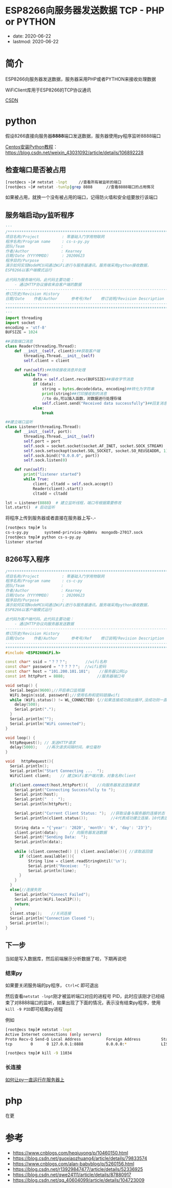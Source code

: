 # ESP8266向服务器发送数据 TCP - PHP or PYTHON
- date: 2020-06-22
- lastmod: 2020-06-22

# 简介

ESP8266向服务器发送数据，服务器采用PHP或者PYTHON来接收处理数据

WiFiClient库用于ESP8266的TCP协议通讯

[CSDN](https://blog.csdn.net/weixin_43031092/article/details/106894646)

# python

假设8266直接向服务器**8888**端口发送数据，服务器使用py程序监听8888端口

[Centos安装Python教程](https://blog.csdn.net/weixin_43031092/article/details/106892228)：	https://blog.csdn.net/weixin_43031092/article/details/106892228

## 检查端口是否被占用

```bash
[root@ecs ~]# netstat -lnpt		//查看所有被监听的端口
[root@ecs ~]# netstat -tunlp|grep 8888		//查看8888端口的占用情况
```

如果被占用，就换一个没有被占用的端口，记得防火墙和安全组要放行该端口

## 服务端启动py监听程序

```python
'''
/**********************************************************************
项目名称/Project          : 零基础入门学用物联网
程序名称/Program name     : cs-s-py.py
团队/Team                : 
作者/Author              : Kearney
日期/Date（YYYYMMDD）     : 20200623
程序目的/Purpose          : 
演示如何实现NodeMCU间通过WiFi进行与服务器通讯。服务端采用python接收数据，
ESP8266以客户端模式运行
 
此代码为服务端代码。此代码主要功能：
    - 通过HTTP协议接收来自客户端的数据
-----------------------------------------------------------------------
修订历史/Revision History  
日期/Date    作者/Author      参考号/Ref    修订说明/Revision Description
-----------------------------------------------------------------------
***********************************************************************/
'''
import threading
import socket
encoding = 'utf-8'
BUFSIZE = 1024

##读取端口消息
class Reader(threading.Thread):
    def __init__(self, client):##获取客户端
        threading.Thread.__init__(self)
        self.client = client

    def run(self):##持续接收消息并处理
        while True:
            data = self.client.recv(BUFSIZE)##接收字节消息
            if (data):
                string = bytes.decode(data, encoding)##转化为字符串
                print(string)##打印接收到的消息
                //to do,可以插入函数，对数据进行处理存储
                self.client.send("Received data successfully")##回复消息
            else:
                break

##建立端口监听
class Listener(threading.Thread):
    def __init__(self, port):
        threading.Thread.__init__(self)
        self.port = port
        self.sock = socket.socket(socket.AF_INET, socket.SOCK_STREAM)
        self.sock.setsockopt(socket.SOL_SOCKET, socket.SO_REUSEADDR, 1)
        self.sock.bind(("0.0.0.0", port))
        self.sock.listen(0)

    def run(self):
        print("listener started")
        while True:
            client, cltadd = self.sock.accept()
            Reader(client).start()
            cltadd = cltadd

lst = Listener(8888)  # 建立监听线程，端口号根据需要修改
lst.start()  # 启动监听
```

将程序上传到服务器或者直接在服务器上写-.-

```bash
[root@ecs tmp]# ls
cs-s-py.py       systemd-prirvice-XpBmVu  mongodb-27017.sock 
[root@ecs tmp]# python cs-s-py.py 
listener started
```

## 8266写入程序

```c++
/**********************************************************************
项目名称/Project          : 零基础入门学用物联网
程序名称/Program name     : cs-c-py
团队/Team                : 
作者/Author              : Kearney
日期/Date（YYYYMMDD）     : 20200623
程序目的/Purpose          : 
演示如何实现NodeMCU间通过WiFi进行与服务器通讯。服务端采用python接收数据，
ESP8266以客户端模式运行
 
此代码为客户端代码。此代码主要功能：
    - 通过HTTP协议向服务器发送数据
-----------------------------------------------------------------------
修订历史/Revision History  
日期/Date    作者/Author      参考号/Ref    修订说明/Revision Description
-----------------------------------------------------------------------
***********************************************************************/
#include <ESP8266WiFi.h>

const char* ssid = "？？？";        //wifi名称
const char* password = "？？？？";  //wifi密码
const char* host = "101.200.101.101";    //服务器公网ip
const int httpPort = 8888;              //服务器端口号

void setup() {
  Serial.begin(9600);//开启串口监视器
  WiFi.begin(ssid, password);//使用名称和密码链接wifi
  while (WiFi.status() != WL_CONNECTED) {//如果连接成功跳出循环,没成功则一直尝试连接
    delay(500);
    Serial.print(".");
  }
  Serial.println("");
  Serial.println("WiFi connected");
}

void loop() {
  httpRequest(); // 发送HTTP请求
  delay(5000);    //再次请求间隔时间，单位毫秒
}

void   httpRequest(){
  Serial.println();
  Serial.println("Start Connecting ...  ");
  WiFiClient client;    // 建立WiFi客户端对象，对象名称client

  if(client.connect(host,httpPort)){    //向服务器发送连接请求
    Serial.print("Connecting Successfully to ");
    Serial.print(host);  
    Serial.print("  :  ");   
    Serial.println(httpPort);     

    Serial.print("Current Client Status: ");  //获取设备与服务器的连接状态
    Serial.println(client.status());          //4代表成功建立连接，10代表连接超时
    
    String data = "{'year': '2020', 'month': '6', 'day': '23'}"; 
    client.print(data);     // 向服务器发送数据
    Serial.print("Sending Data:  ");
    Serial.println(data);
    
    while (client.connected() || client.available()){ //读取返回值
      if (client.available()){
          String line = client.readStringUntil('\n');
          Serial.print("Receive:  ");
          Serial.println(line);
      }
    }
  }
  else{//连接失败
    Serial.println("Connect Failed");
    Serial.print(WiFi.localIP());
    return;
  }
  client.stop();    //关闭连接
  Serial.println("Connection Closed ");
  Serial.println();
}
```

## 下一步
当如是写入数据库，然后前端展示分析数据了啦，下期再说吧

### 结束py

如果要关闭服务端的py程序，	`Ctrl+C` 即可退出

然后查看`netstat -lnpt`刚才被监听端口对应的进程号 PID，此时应该刚才已经结束了对8888端口的监听，如果出现了下面的情况，表示没有结束py程序，使用`kill -9 PID`即可结束py进程

例如

```bash
[root@ecs tmp]# netstat -lnpt
Active Internet connections (only servers)
Proto Recv-Q Send-Q Local Address           Foreign Address         State       PID/Program name             
tcp        0      0 127.0.0.1:8888          0.0.0.0:*               LISTEN      11034/python   

[root@ecs tmp]# kill -9 11034
```

### 长连接
[如何让py一直运行在服务器上](https://blog.csdn.net/weixin_43031092/article/details/105564949)

# php

在更

# 参考

- https://www.cnblogs.com/heqiuyong/p/10460150.html
- https://blog.csdn.net/guoxiaozhuang4/article/details/79833574
- https://www.cnblogs.com/alan-babyblog/p/5260156.html
- https://blog.csdn.net/r13929847477/article/details/52336925
- https://blog.csdn.net/qwe24111/article/details/87880917
- https://blog.csdn.net/qq_40604099/article/details/104723009